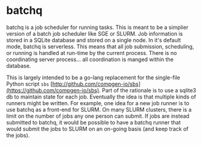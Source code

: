 # batchq

batchq is a job scheduler for running tasks. This is meant to be a simplier version of a batch job scheduler like SGE or SLURM. Job information is stored in a SQLite database and stored on a single node. In it's default mode, batchq is serverless. This means that all job submission, scheduling, or running is handled at run-time by the current process. There is no coordinating server process... all coordination is manged within the database.

This is largely intended to be a go-lang replacement for the single-file Python script `sbs` [http://github.com/compgen-io/sbs](https://github.com/compgen-io/sbs). Part of the rationale is to use a sqlite3 db to maintain state for each job. Eventually the idea is that multiple kinds of runners might be written. For example, one idea for a new job runner is to use batchq as a front-end for SLURM. On many SLURM clusters, there is a limit on the number of jobs any one person can submit. If jobs are instead submitted to batchq, it would be possible to have a batchq runner that would submit the jobs to SLURM on an on-going basis (and keep track of the jobs).
